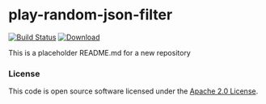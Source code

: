 
# play-random-json-filter

[![Build Status](https://travis-ci.org/hmrc/play-random-json-filter.svg?branch=master)](https://travis-ci.org/hmrc/play-random-json-filter) [ ![Download](https://api.bintray.com/packages/hmrc/releases/play-random-json-filter/images/download.svg) ](https://bintray.com/hmrc/releases/play-random-json-filter/_latestVersion)

This is a placeholder README.md for a new repository

### License

This code is open source software licensed under the [Apache 2.0 License]("http://www.apache.org/licenses/LICENSE-2.0.html").
    